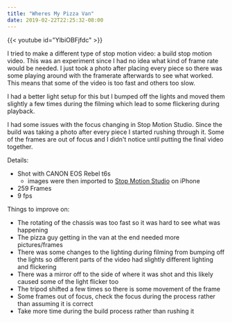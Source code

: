 ```yaml
---
title: "Wheres My Pizza Van"
date: 2019-02-22T22:25:32-08:00
---
```


<!--more-->

{{< youtube id="YlbiOBFjfdc" >}}

I tried to make a different type of stop motion video: a build stop motion video. This was an experiment since I had no idea what kind of frame rate would be needed. I just took a photo after placing every piece so there was some playing around with the framerate afterwards to see what worked. This means that some of the video is too fast and others too slow.

I had a better light setup for this but I bumped off the lights and moved them slightly a few times during the filming which lead to some flickering during playback.

I had some issues with the focus changing in Stop Motion Studio. Since the build was taking a photo after every piece I started rushing through it. Some of the frames are out of focus and I didn't notice until putting the final video together.

Details:

* Shot with CANON EOS Rebel t6s 
    * images were then imported to [Stop Motion Studio](https://www.cateater.com/ "cateater - Stop Motion Studio") on iPhone
* 259 Frames
* 9 fps

Things to improve on:

* The rotating of the chassis was too fast so it was hard to see what was happening
* The pizza guy getting in the van at the end needed more pictures/frames
* There was some changes to the lighting during filming from bumping off the lights so different parts of the video had slightly different lighting and flickering
* There was a mirror off to the side of where it was shot and this likely caused some of the light flicker too 
* The tripod shifted a few times so there is some movement of the frame
* Some frames out of focus, check the focus during the process rather than assuming it is correct
* Take more time during the build process rather than rushing it
